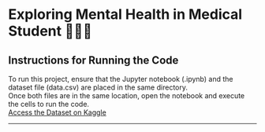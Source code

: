 # Exploring Mental Health in Medical Student 👩🏻‍⚕️

## **Instructions for Running the Code**  
To run this project, ensure that the Jupyter notebook (.ipynb) and the dataset file (data.csv) are placed in the same directory.  
Once both files are in the same location, open the notebook and execute the cells to run the code.  
[Access the Dataset on Kaggle](https://www.kaggle.com/datasets/thedevastator/medical-student-mental-health/data)

---
